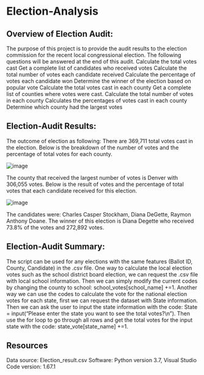 # Election-Analysis

## Overview of Election Audit: 
The purpose of this project is to provide the audit results to the election commission for the recent local congressional election.
The following questions will be answered at the end of this audit.
Calculate the total votes cast
Get a complete list of candidates who received votes
Calculate the total number of votes each candidate received
Calculate the percentage of votes each candidate won
Determine the winner of the election based on popular vote
Calculate the total votes cast in each county
Get a complete list of counties where votes were cast.
Calculate the total number of votes in each county
Calculates the percentages of votes cast in each county
Determine which county had the largest votes

## Election-Audit Results: 
The outcome of election as following:
There are 369,711 total votes cast in the election. 
Below is the breakdown of the number of votes and the percentage of total votes for each county.  

![image](https://user-images.githubusercontent.com/103588178/168516518-78e25f2b-e7a6-4ce3-b1f4-07f092ff299e.png)


The county that received the largest number of votes is Denver with 306,055 votes.
Below is the result of votes and the percentage of total votes that each candidate received for this election.

![image](https://user-images.githubusercontent.com/103588178/168516575-f846987e-4964-40fd-b509-1f2579824cee.png)

The candidates were: Charles Casper Stockham, Diana DeGette, Raymon Anthony Doane.  The winner of this election is Diana Degette who received 73.8% of the votes and 272,892 votes.  

## Election-Audit Summary: 
The script can be used for any elections with the same features (Ballot ID, County, Candidate) in the .csv file.  One way to calculate the local election votes such as the school district board election, we can request the .csv file with local school information.  Then we can simply modify the current codes by changing the county to school: school_votes[school_name] +=1.
Another way we can use the codes to calculate the vote for the national election votes for each state, first we can request the dataset with State information.  Then we can ask the user to input the state information with the code: State = input(“Please enter the state you want to see the total votes?\n”).  Then use the for loop to go through all rows and get the total votes for the input state with the code: state_vote[state_name] +=1. 

## Resources 
Data source: Election_result.csv
Software: Python version 3.7, Visual Studio Code version: 1.67.1
